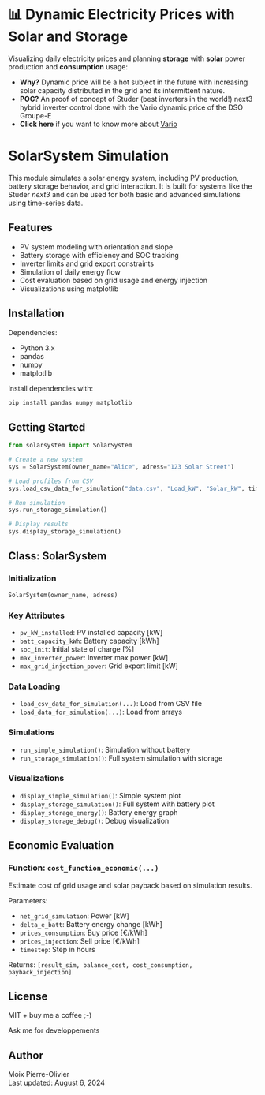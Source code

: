# 📊 Dynamic Electricity Prices with Solar and Storage 

Visualizing daily electricity prices and planning **storage** with **solar** power production and **consumption** usage:
- **Why?** Dynamic price will be a hot subject in the future with increasing solar capacity distributed in the grid and its intermittent nature. 
- **POC?** An proof of concept of Studer (best inverters in the world!) next3 hybrid inverter control done with the Vario dynamic price of the DSO Groupe-E
- **Click here** if you want to know more about [Vario](https://www.groupe-e.ch/fr/energie/electricite/clients-prives/vario)



# SolarSystem Simulation

This module simulates a solar energy system, including PV production, battery storage behavior, and grid interaction. It is built for systems like the Studer *next3* and can be used for both basic and advanced simulations using time-series data.

## Features

- PV system modeling with orientation and slope
- Battery storage with efficiency and SOC tracking
- Inverter limits and grid export constraints
- Simulation of daily energy flow
- Cost evaluation based on grid usage and energy injection
- Visualizations using matplotlib

## Installation

Dependencies:
- Python 3.x
- pandas
- numpy
- matplotlib

Install dependencies with:

```bash
pip install pandas numpy matplotlib
```

## Getting Started

```python
from solarsystem import SolarSystem

# Create a new system
sys = SolarSystem(owner_name="Alice", adress="123 Solar Street")

# Load profiles from CSV
sys.load_csv_data_for_simulation("data.csv", "Load_kW", "Solar_kW", timestep=0.25)

# Run simulation
sys.run_storage_simulation()

# Display results
sys.display_storage_simulation()
```

## Class: SolarSystem

### Initialization

```python
SolarSystem(owner_name, adress)
```

### Key Attributes

- `pv_kW_installed`: PV installed capacity [kW]
- `batt_capacity_kWh`: Battery capacity [kWh]
- `soc_init`: Initial state of charge [%]
- `max_inverter_power`: Inverter max power [kW]
- `max_grid_injection_power`: Grid export limit [kW]

### Data Loading

- `load_csv_data_for_simulation(...)`: Load from CSV file
- `load_data_for_simulation(...)`: Load from arrays

### Simulations

- `run_simple_simulation()`: Simulation without battery
- `run_storage_simulation()`: Full system simulation with storage

### Visualizations

- `display_simple_simulation()`: Simple system plot
- `display_storage_simulation()`: Full system with battery plot
- `display_storage_energy()`: Battery energy graph
- `display_storage_debug()`: Debug visualization

## Economic Evaluation

### Function: `cost_function_economic(...)`

Estimate cost of grid usage and solar payback based on simulation results.

Parameters:
- `net_grid_simulation`: Power [kW]
- `delta_e_batt`: Battery energy change [kWh]
- `prices_consumption`: Buy price [€/kWh]
- `prices_injection`: Sell price [€/kWh]
- `timestep`: Step in hours

Returns: `[result_sim, balance_cost, cost_consumption, payback_injection]`

## License

MIT + buy me a coffee ;-)

Ask me for developpements

## Author

Moix Pierre-Olivier  
Last updated: August 6, 2024
